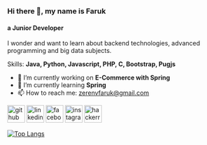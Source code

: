 ### Hi there 👋, my name is Faruk
#### a Junior Developer
I wonder and want to learn about backend technologies, advanced programming and big data subjects.

Skills: **Java, Python, Javascript, PHP, C, Bootstrap, Pugjs**

- 🔭 I’m currently working on **E-Commerce with Spring** 
- 🌱 I’m currently learning **Spring** 
- 📫 How to reach me: zerenvfaruk@gmail.com 


[<img src='https://cdn.jsdelivr.net/npm/simple-icons@3.0.1/icons/github.svg' alt='github' height='40'>](https://github.com/zerenef)  [<img src='https://cdn.jsdelivr.net/npm/simple-icons@3.0.1/icons/linkedin.svg' alt='linkedin' height='40'>](https://www.linkedin.com/in/farukzeren/)  [<img src='https://cdn.jsdelivr.net/npm/simple-icons@3.0.1/icons/facebook.svg' alt='facebook' height='40'>](https://www.facebook.com/zerenfaruk)  [<img src='https://cdn.jsdelivr.net/npm/simple-icons@3.0.1/icons/instagram.svg' alt='instagram' height='40'>](https://www.instagram.com/zerenef/)  [<img src='https://cdn.jsdelivr.net/npm/simple-icons@3.0.1/icons/hackerrank.svg' alt='hackerrank' height='40'>](https://www.hackerrank.com/zerenvfaruk)  

[![Top Langs](https://github-readme-stats.vercel.app/api/top-langs/?username=zerenef)](https://github.com/anuraghazra/github-readme-stats)

